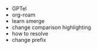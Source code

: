 - GPTel
- org-roam
- learn smerge
 - change comparison highlighting
 - how to resolve
 - change prefix
